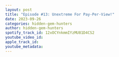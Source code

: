 ```yaml
---
layout: post
title: "Episode #13: Unextreme For Pay-Per-View!"
date: 2023-09-26
categories: hidden-gem-hunters
author: hidden-gem-hunters
spotify_track_id: 12xOCYnkmmIYzMU81D4CS2
youtube_video_id: 
apple_track_id: 
youtube_metadata: 
---
```


